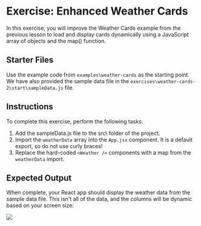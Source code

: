 # Exercise: Enhanced Weather Cards
In this exercise, you will improve the Weather Cards example from the previous lesson to load and display cards dynamically using a JavaScript array of objects and the map() function.
## Starter Files
Use the example code from `examples\weather-cards` as the starting point. We have also provided the sample data file in the `exercises\weather-cards-2\start\sampleData.js` file.
## Instructions
To complete this exercise, perform the following tasks:
1. Add the sampleData.js file to the src\ folder of the project.
2. Import the `weatherData` array into the `App.jsx` component. It is a default export, so do not use curly braces!
3. Replace the hard-coded `<Weather />` components with a map from the `weatherData` import.

## Expected Output

When complete, your React app should display the weather data from the sample data file. This isn't all of the data, and the columns will be dynamic based on your screen size:

![](../../_assets/weather-exercise/sample-output.png)

